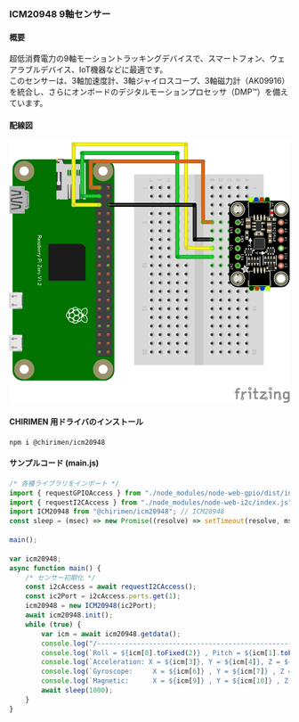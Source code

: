 ### ICM20948 9軸センサー

#### 概要

超低消費電力の9軸モーショントラッキングデバイスで、スマートフォン、ウェアラブルデバイス、IoT機器などに最適です。  
このセンサーは、3軸加速度計、3軸ジャイロスコープ、3軸磁力計（AK09916）を統合し、さらにオンボードのデジタルモーションプロセッサ（DMP™）を備えています。

#### 配線図

![配線図](./schematic.png "schematic")

#### CHIRIMEN 用ドライバのインストール

```shell
npm i @chirimen/icm20948
```

#### サンプルコード (main.js)

```javascript
/* 各種ライブラリをインポート */
import { requestGPIOAccess } from "./node_modules/node-web-gpio/dist/index.js"; // WebGPIO
import { requestI2CAccess } from "./node_modules/node-web-i2c/index.js"; // WebI2C
import ICM20948 from "@chirimen/icm20948"; // ICM20948
const sleep = (msec) => new Promise((resolve) => setTimeout(resolve, msec));

main();

var icm20948;
async function main() {
	/* センサー初期化 */
	const i2cAccess = await requestI2CAccess();
	const ic2Port = i2cAccess.ports.get(1);
	icm20948 = new ICM20948(ic2Port);
	await icm20948.init();
	while (true) {
		var icm = await icm20948.getdata();
		console.log("/-------------------------------------------------------------/");
		console.log(`Roll = ${icm[0].toFixed(2)} , Pitch = ${icm[1].toFixed(2)} , Yaw = ${icm[2].toFixed(2)}`);
		console.log(`Acceleration: X = ${icm[3]}, Y = ${icm[4]}, Z = ${icm[5]}`);
		console.log(`Gyroscope:     X = ${icm[6]} , Y = ${icm[7]} , Z = ${icm[8]}`);
		console.log(`Magnetic:      X = ${icm[9]} , Y = ${icm[10]} , Z = ${icm[11]}`);
		await sleep(1000);
	}
}
```

